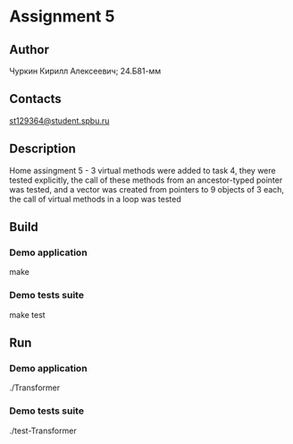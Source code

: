# Assignment 5
## Author
Чуркин Кирилл Алексеевич; 24.Б81-мм
## Contacts
st129364@student.spbu.ru
## Description
Home assingment 5 - 3 virtual methods were added to task 4, they were tested explicitly, the call of these methods from an ancestor-typed pointer was tested,
and a vector was created from pointers to 9 objects of 3 each, the call of virtual methods in a loop was tested
## Build

### Demo application

<par> make </par>

### Demo tests suite

<par> make test </par>

## Run

### Demo application

<par> ./Transformer </par>

### Demo tests suite

<par> ./test-Transformer </par>
